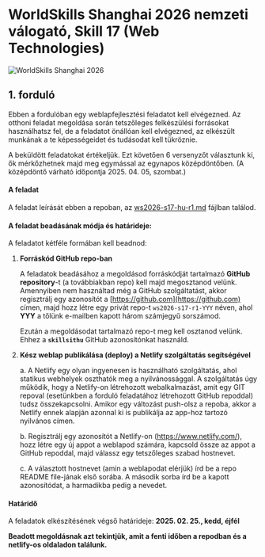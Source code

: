 # WorldSkills Shanghai 2026 nemzeti válogató, Skill 17 (Web Technologies)

![WorldSkills Shanghai 2026](https://s3-eu-west-1.amazonaws.com/szakmavilag/d52c16bc-bcc1-47b6-93bd-55d69d69a169-w1280.webp)

## 1. forduló

Ebben a fordulóban egy weblapfejlesztési feladatot kell elvégezned. Az otthoni feladat megoldása során tetszőleges felkészülési forrásokat használhatsz fel, de a feladatot önállóan kell elvégezned, az elkészült munkának a te képességeidet és tudásodat kell tükröznie.

A beküldött feladatokat értékeljük. Ezt követően 6 versenyzőt választunk ki, ők mérkőzhetnek majd meg egymással az egynapos középdöntőben. (A középdöntő várható időpontja 2025. 04. 05, szombat.)

#### A feladat

A feladat leírását ebben a repoban, az [ws2026-s17-hu-r1.md](ws2026-s17-hu-r1.md) fájlban találod.

#### A feladat beadásának módja és határideje:

A feladatot kétféle formában kell beadnod:

1. **Forráskód GitHub repo-ban**

   A feladatok beadásához a megoldásod forráskódját tartalmazó **GitHub repository**-t (a továbbiakban repo) kell majd megosztanod velünk. Amennyiben nem használtad még a GitHub szolgáltatást, akkor regisztrálj egy azonosítót a [https://github.com](https://github.com) címen, majd hozz létre egy privát repo-t `ws2026-s17-r1-YYY` néven, ahol **YYY** a tőlünk e-mailben kapott három számjegyű sorszámod.

   Ezután a megoldásodat tartalmazó repo-t meg kell osztanod velünk. Ehhez a **`skillsithu`** GitHub azonosítónkat használd.

2. **Kész weblap publikálása (deploy) a Netlify szolgáltatás segítségével**

   a. A Netlify egy olyan ingyenesen is használható szolgáltatás, ahol statikus webhelyek oszthatók meg a nyilvánossággal. A szolgáltatás úgy működik, hogy a Netlify-on létrehozott webalkalmazást, amit egy GIT repoval (esetünkben a forduló feladatához létrehozott GitHub repoddal) tudsz összekapcsolni. Amikor egy változást push-olsz a repoba, akkor a Netlify ennek alapján azonnal ki is publikálja az app-hoz tartozó nyilvános címen.

   b. Regisztrálj egy azonosítót a Netlify-on (https://www.netlify.com/), hozz létre egy új appot a weblapod számára, kapcsold össze az appot a GitHub repoddal, majd válassz egy tetszőleges szabad hostnevet.

   c. A választott hostnevet (amin a weblapodat elérjük) írd be a repo README file-jának első sorába. A második sorba írd be a kapott azonosítódat, a harmadikba pedig a nevedet.

#### Határidő

A feladatok elkészítésének végső határideje: **2025. 02. 25., kedd, éjfél**

**Beadott megoldásnak azt tekintjük, amit a fenti időben a repodban és a netlify-os oldaladon találunk.**
